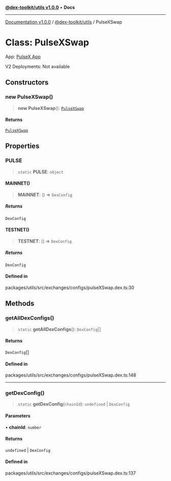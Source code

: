 [**@dex-toolkit/utils v1.0.0**](../README.md) • **Docs**

***

[Documentation v1.0.0](../../../packages.md) / [@dex-toolkit/utils](../README.md) / PulseXSwap

# Class: PulseXSwap

App:
[PulseX App](https://app.pulsex.com/)

V2 Deployments:
Not available

## Constructors

### new PulseXSwap()

> **new PulseXSwap**(): [`PulseXSwap`](PulseXSwap.md)

#### Returns

[`PulseXSwap`](PulseXSwap.md)

## Properties

### PULSE

> `static` **PULSE**: `object`

#### MAINNET()

> **MAINNET**: () => `DexConfig`

##### Returns

`DexConfig`

#### TESTNET()

> **TESTNET**: () => `DexConfig`

##### Returns

`DexConfig`

#### Defined in

packages/utils/src/exchanges/configs/pulseXSwap.dex.ts:30

## Methods

### getAllDexConfigs()

> `static` **getAllDexConfigs**(): `DexConfig`[]

#### Returns

`DexConfig`[]

#### Defined in

packages/utils/src/exchanges/configs/pulseXSwap.dex.ts:148

***

### getDexConfig()

> `static` **getDexConfig**(`chainId`): `undefined` \| `DexConfig`

#### Parameters

• **chainId**: `number`

#### Returns

`undefined` \| `DexConfig`

#### Defined in

packages/utils/src/exchanges/configs/pulseXSwap.dex.ts:137

